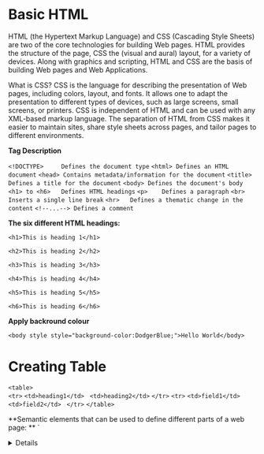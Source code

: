 # **Basic HTML**

HTML (the Hypertext Markup Language) and CSS (Cascading Style Sheets) are two of the core technologies for building Web pages. HTML provides the structure of the page, CSS the (visual and aural) layout, for a variety of devices. Along with graphics and scripting, HTML and CSS are the basis of building Web pages and Web Applications.

What is CSS?
CSS is the language for describing the presentation of Web pages, including colors, layout, and fonts. It allows one to adapt the presentation to different types of devices, such as large screens, small screens, or printers. CSS is independent of HTML and can be used with any XML-based markup language. The separation of HTML from CSS makes it easier to maintain sites, share style sheets across pages, and tailor pages to different environments.

**Tag Description**


`<!DOCTYPE> 	Defines the document type`
`<html>	Defines an HTML document`
`<head>	Contains metadata/information for the document`
`<title>	Defines a title for the document`
`<body>	Defines the document's body`
`<h1> to <h6>	Defines HTML headings`
`<p>	Defines a paragraph`
`<br>	Inserts a single line break`
`<hr>	Defines a thematic change in the content`
`<!--...-->	Defines a comment`

**The six different HTML headings:**

`<h1>This is heading 1</h1>`

`<h2>This is heading 2</h2>`

`<h3>This is heading 3</h3>`

`<h4>This is heading 4</h4>`



`<h5>This is heading 5</h5>`

`<h6>This is heading 6</h6>`

**Apply backround colour**

`<body style style="background-color:DodgerBlue;">Hello World</body>`

# Creating Table
`<table>`  
  `<tr>`
    `<td>heading1</td>`
   ` <td>heading2</td>`
  `</tr>`
  `<tr>`
    `<td>field1</td>`
   ` <td>field2</td>`
 ` </tr>`
`</table> `

**Semantic elements that can be used to define different parts of a web page: ** 
`
<article>
<aside>
<details>
<figcaption>
<figure>
<footer>
<header>
<main>
<mark>
<nav>
<section>
<summary>
<time>
  
